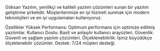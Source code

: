 Göksan Yazılım, yenilikçi ve kaliteli yazılım çözümleri sunan bir yazılım geliştirme şirketidir. Müşterilerimize en iyi hizmeti sunmak için modern teknolojileri ve en iyi uygulamaları kullanıyoruz.

Özellikler
Yüksek Performans: Optimum performans için optimize edilmiş yazılımlar.
Kullanıcı Dostu: Basit ve anlaşılır kullanıcı arayüzleri.
Güvenlik: Güvenli ve sağlam yazılım çözümleri.
Ölçeklenebilirlik: İşiniz büyüdükçe ölçeklenebilir çözümler.
Destek: 7/24 müşteri desteği.
